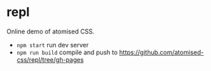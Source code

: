 # repl
Online demo of atomised CSS.

- `npm start` run dev server
- `npm run build` compile and push to https://github.com/atomised-css/repl/tree/gh-pages
